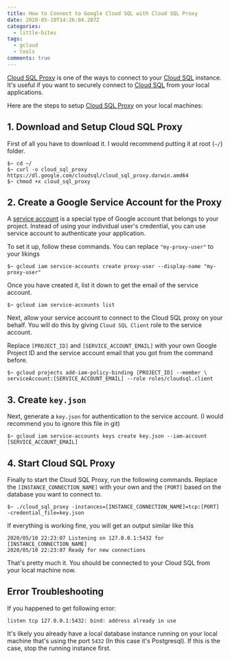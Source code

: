 ```yaml
---
title: How to Connect to Google Cloud SQL with Cloud SQL Proxy
date: 2020-05-10T14:26:04.287Z
categories:
  - little-bites
tags:
  - gcloud
  - tools
comments: true
---
```

[Cloud SQL Proxy][1] is one of the ways to connect to your [Cloud SQL][2] instance. It's useful if you want to securely connect to [Cloud SQL][2] from your local applications.

Here are the steps to setup [Cloud SQL Proxy][1] on your local machines:

## 1. Download and Setup Cloud SQL Proxy

First of all you have to download it. I would recommend putting it at root (`~/`) folder.

```
$~ cd ~/
$~ curl -o cloud_sql_proxy https://dl.google.com/cloudsql/cloud_sql_proxy.darwin.amd64
$~ chmod +x cloud_sql_proxy
```

## 2. Create a Google Service Account for the Proxy

A [service account][3] is a special type of Google account that belongs to your project. Instead of using your individual user's credential, you can use service account to authenticate your application.

To set it up, follow these commands. You can replace `"my-proxy-user"` to your likings

```
$~ gcloud iam service-accounts create proxy-user --display-name "my-proxy-user"
```

Once you have created it, list it down to get the email of the service account.

```
$~ gcloud iam service-accounts list
```

Next, allow your service account to connect to the Cloud SQL proxy on your behalf. You will do this by giving `Cloud SQL Client` role to the service account. 

Replace `[PROJECT_ID]` and `[SERVICE_ACCOUNT_EMAIL]` with your own Google Project ID and the service account email that you got from the command before.

```
$~ gcloud projects add-iam-policy-binding [PROJECT_ID] --member \
serviceAccount:[SERVICE_ACCOUNT_EMAIL] --role roles/cloudsql.client
```

## 3. Create `key.json`

Next, generate a `key.json` for authentication to the service account. (I would recommend you to ignore this file in git)

```
$~ gcloud iam service-accounts keys create key.json --iam-account [SERVICE_ACCOUNT_EMAIL]
```

## 4. Start Cloud SQL Proxy

Finally to start the Cloud SQL Proxy, run the following commands. Replace the `[INSTANCE_CONNECTION_NAME]` with your own and the `[PORT]` based on the database you want to connect to.

```
$~ ./cloud_sql_proxy -instances=[INSTANCE_CONNECTION_NAME]=tcp:[PORT] -credential_file=key.json
```

If everything is working fine, you will get an output similar like this

```
2020/05/10 22:23:07 Listening on 127.0.0.1:5432 for [INSTANCE_CONNECTION_NAME]
2020/05/10 22:23:07 Ready for new connections
```

That's pretty much it. You should be connected to your Cloud SQL from your local machine now.

## Error Troubleshooting

If you happened to get following error:

```
listen tcp 127.0.0.1:5432: bind: address already in use
```

It's likely you already have a local database instance running on your local machine that's using the port `5432` (In this case it's Postgresql). If this is the case, stop the running instance first.


[1]: https://cloud.google.com/sql/docs/mysql/sql-proxy#macos-64-bit
[2]: https://cloud.google.com/sql/docs
[3]: https://cloud.google.com/iam/docs/understanding-service-accounts